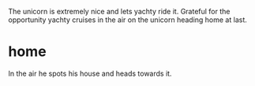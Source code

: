 The unicorn is extremely nice and lets yachty ride it.  Grateful for the opportunity yachty cruises in the air on the unicorn heading home at last.

# home
In the air he spots his house and heads towards it.
